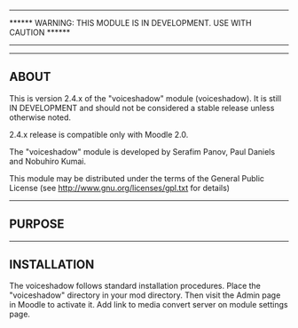 ********************************************************************************************* 
****** WARNING: THIS MODULE IS IN DEVELOPMENT. USE WITH CAUTION ****** 
*********************************************************************************************

--------
ABOUT
--------
This is version 2.4.x of the "voiceshadow" module (voiceshadow).
It is still IN DEVELOPMENT and
should not be considered a stable release unless otherwise noted. 

2.4.x release is compatible only with Moodle 2.0.

The "voiceshadow" module is developed by
    Serafim Panov, Paul Daniels and Nobuhiro Kumai.

This module may be distributed under the terms of the General Public License
(see http://www.gnu.org/licenses/gpl.txt for details)

-----------
PURPOSE
-----------


----------------
INSTALLATION
----------------
The voiceshadow follows standard installation procedures.
Place the "voiceshadow" directory in your mod directory.
Then visit the Admin page in Moodle to activate it.
Add link to media convert server on module settings page.
